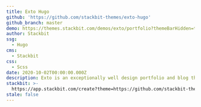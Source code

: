 ```yaml
---
title: Exto Hugo
github: 'https://github.com/stackbit-themes/exto-hugo'
github_branch: master
demo: https://themes.stackbit.com/demos/exto/portfolio?themeBarHidden=true
author: Stackbit
ssg:
  - Hugo
cms:
  - Stackbit
css:
  - Scss
date: 2020-10-02T00:00:00.000Z
description: Exto is an exceptionally well design portfolio and blog theme.
stackbit: >-
  https://app.stackbit.com/create?theme=https://github.com/stackbit-themes/exto-hugo
stale: false
---
```

